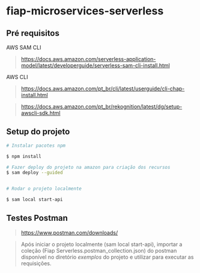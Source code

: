 # fiap-microservices-serverless

## Pré requisitos 

AWS SAM CLI
> https://docs.aws.amazon.com/serverless-application-model/latest/developerguide/serverless-sam-cli-install.html

AWS CLI
> https://docs.aws.amazon.com/pt_br/cli/latest/userguide/cli-chap-install.html

> https://docs.aws.amazon.com/pt_br/rekognition/latest/dg/setup-awscli-sdk.html


## Setup do projeto

```bash 
# Instalar pacotes npm

$ npm install 

# Fazer deploy do projeto na amazon para criação dos recursos
$ sam deploy --guided 


# Rodar o projeto localmente

$ sam local start-api 

```

## Testes Postman 

> https://www.postman.com/downloads/

> Após iniciar o projeto localmente (sam local start-api), importar a coleção (Fiap Serverless.postman_collection.json) do postman disponível no diretório *exemplos* do projeto e utilizar para executar as requisições.

